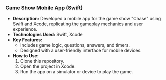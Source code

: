 ### **Game Show Mobile App (Swift)**
   - **Description:** Developed a mobile app for the game show "Chase" using Swift and Xcode, replicating the gameplay mechanics and user experience.
   - **Technologies Used:** Swift, Xcode
   - **Key Features:**
     - Includes game logic, questions, answers, and timers.
     - Designed with a user-friendly interface for mobile devices.
   - **How to Use:**
     1. Clone this repository.
     2. Open the project in Xcode.
     3. Run the app on a simulator or device to play the game.
